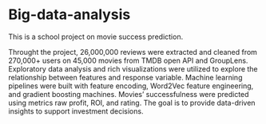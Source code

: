 # Big-data-analysis
This is a school project on movie success prediction.

Throught the project, 26,000,000 reviews were extracted and cleaned from 270,000+ users on 45,000 movies from TMDB open API and GroupLens. Exploratory data analysis and rich visualizations were utilized to explore the relationship between features and response variable. Machine learning pipelines were built with feature encoding, Word2Vec feature engineering, and gradient boosting machines. Movies’ successfulness were predicted using metrics raw profit, ROI, and rating. The goal is to provide data-driven insights to support investment decisions.
